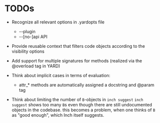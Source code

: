 # TODOs

* Recognize all relevant options in .yardopts file
  * --plugin
  * --[no-]api API
* Provide reusable context that filters code objects according to the
  visibility options
* Add support for multiple signatures for methods
  (realized via the @overload tag in YARD)

* Think about implicit cases in terms of evaluation:
  * attr_* methods are automatically assigned a docstring and @param tag

* Think about limiting the number of `B`-objects in `inch suggest`
  `inch suggest` shows too many `B`s even though there are still undocumented
  objects in the codebase. this becomes a problem, when one thinks of `B` as
  "good enough", which Inch itself suggests.
